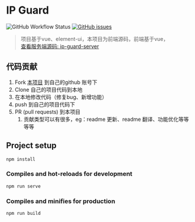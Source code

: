 # IP Guard 
![GitHub Workflow Status](https://img.shields.io/github/workflow/status/dbgee/ip-guard-client/client%20CI)
[![GitHub issues](https://img.shields.io/github/issues/dbgee/ip-guard-client)](https://github.com/dbgee/ip-guard-client/issues)
> 项目基于vue、element-ui，本项目为前端源码，前端基于vue，  
>[查看服务端源码: ip-guard-server](https://github.com/dbgee/ip-guard-server)

## 代码贡献
1. Fork [本项目](https://github.com/dbgee/ip-guard-client) 到自己的github 账号下
2. Clone 自己的项目代码到本地
3. 在本地修改代码（修复bug、新增功能）
4. push 到自己的项目代码下
5. PR (pull requests) 到本项目
    1. 贡献类型可以有很多，eg：readme 更新、readme 翻译、功能优化等等等等


## Project setup
```
npm install
```

### Compiles and hot-reloads for development
```
npm run serve
```

### Compiles and minifies for production
```
npm run build
```